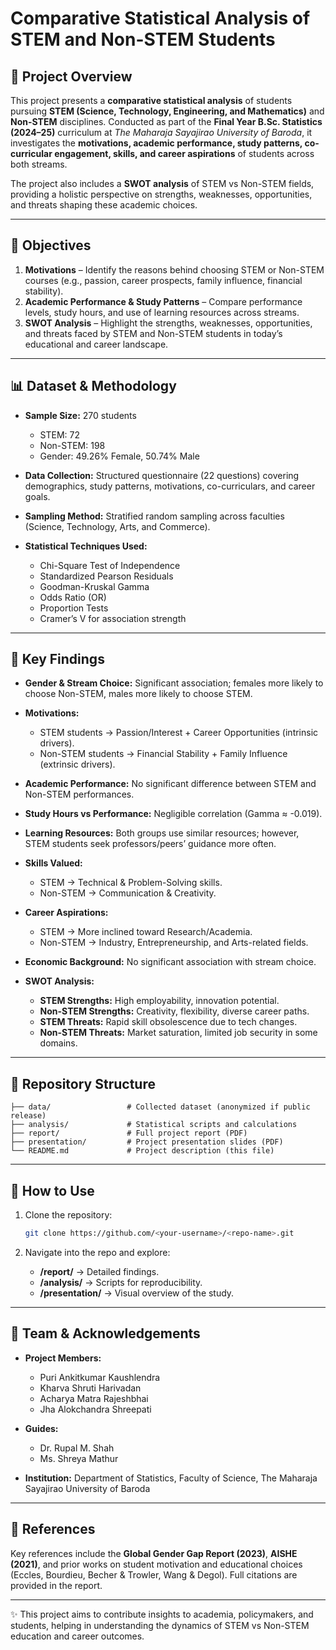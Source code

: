 
# Comparative Statistical Analysis of STEM and Non-STEM Students

## 📌 Project Overview

This project presents a **comparative statistical analysis** of students pursuing **STEM (Science, Technology, Engineering, and Mathematics)** and **Non-STEM** disciplines. Conducted as part of the **Final Year B.Sc. Statistics (2024–25)** curriculum at *The Maharaja Sayajirao University of Baroda*, it investigates the **motivations, academic performance, study patterns, co-curricular engagement, skills, and career aspirations** of students across both streams.

The project also includes a **SWOT analysis** of STEM vs Non-STEM fields, providing a holistic perspective on strengths, weaknesses, opportunities, and threats shaping these academic choices.

---

## 🎯 Objectives

1. **Motivations** – Identify the reasons behind choosing STEM or Non-STEM courses (e.g., passion, career prospects, family influence, financial stability).
2. **Academic Performance & Study Patterns** – Compare performance levels, study hours, and use of learning resources across streams.
3. **SWOT Analysis** – Highlight the strengths, weaknesses, opportunities, and threats faced by STEM and Non-STEM students in today’s educational and career landscape.

---

## 📊 Dataset & Methodology

* **Sample Size:** 270 students

  * STEM: 72
  * Non-STEM: 198
  * Gender: 49.26% Female, 50.74% Male
* **Data Collection:** Structured questionnaire (22 questions) covering demographics, study patterns, motivations, co-curriculars, and career goals.
* **Sampling Method:** Stratified random sampling across faculties (Science, Technology, Arts, and Commerce).
* **Statistical Techniques Used:**

  * Chi-Square Test of Independence
  * Standardized Pearson Residuals
  * Goodman-Kruskal Gamma
  * Odds Ratio (OR)
  * Proportion Tests
  * Cramer’s V for association strength

---

## 🔑 Key Findings

* **Gender & Stream Choice:** Significant association; females more likely to choose Non-STEM, males more likely to choose STEM.
* **Motivations:**

  * STEM students → Passion/Interest + Career Opportunities (intrinsic drivers).
  * Non-STEM students → Financial Stability + Family Influence (extrinsic drivers).
* **Academic Performance:** No significant difference between STEM and Non-STEM performances.
* **Study Hours vs Performance:** Negligible correlation (Gamma ≈ -0.019).
* **Learning Resources:** Both groups use similar resources; however, STEM students seek professors/peers’ guidance more often.
* **Skills Valued:**

  * STEM → Technical & Problem-Solving skills.
  * Non-STEM → Communication & Creativity.
* **Career Aspirations:**

  * STEM → More inclined toward Research/Academia.
  * Non-STEM → Industry, Entrepreneurship, and Arts-related fields.
* **Economic Background:** No significant association with stream choice.
* **SWOT Analysis:**

  * **STEM Strengths:** High employability, innovation potential.
  * **Non-STEM Strengths:** Creativity, flexibility, diverse career paths.
  * **STEM Threats:** Rapid skill obsolescence due to tech changes.
  * **Non-STEM Threats:** Market saturation, limited job security in some domains.

---

## 📂 Repository Structure

```
├── data/                 # Collected dataset (anonymized if public release)
├── analysis/             # Statistical scripts and calculations
├── report/               # Full project report (PDF)
├── presentation/         # Project presentation slides (PDF)
└── README.md             # Project description (this file)
```

---

## 🚀 How to Use

1. Clone the repository:

   ```bash
   git clone https://github.com/<your-username>/<repo-name>.git
   ```
2. Navigate into the repo and explore:

   * **/report/** → Detailed findings.
   * **/analysis/** → Scripts for reproducibility.
   * **/presentation/** → Visual overview of the study.

---

## 🙌 Team & Acknowledgements

* **Project Members:**

  * Puri Ankitkumar Kaushlendra
  * Kharva Shruti Harivadan
  * Acharya Matra Rajeshbhai
  * Jha Alokchandra Shreepati

* **Guides:**

  * Dr. Rupal M. Shah
  * Ms. Shreya Mathur

* **Institution:**
  Department of Statistics, Faculty of Science,
  The Maharaja Sayajirao University of Baroda

---

## 📖 References

Key references include the **Global Gender Gap Report (2023)**, **AISHE (2021)**, and prior works on student motivation and educational choices (Eccles, Bourdieu, Becher & Trowler, Wang & Degol). Full citations are provided in the report.

---

✨ This project aims to contribute insights to academia, policymakers, and students, helping in understanding the dynamics of STEM vs Non-STEM education and career outcomes.

